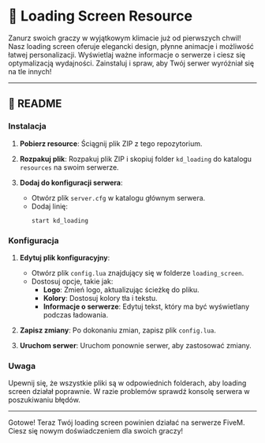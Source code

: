 # 🎨 Loading Screen Resource

Zanurz swoich graczy w wyjątkowym klimacie już od pierwszych chwil! Nasz loading screen oferuje elegancki design, płynne animacje i możliwość łatwej personalizacji. Wyświetlaj ważne informacje o serwerze i ciesz się optymalizacją wydajności. Zainstaluj i spraw, aby Twój serwer wyróżniał się na tle innych!

---

## 📁 README

### Instalacja

1. **Pobierz resource**: Ściągnij plik ZIP z tego repozytorium.

2. **Rozpakuj plik**: Rozpakuj plik ZIP i skopiuj folder `kd_loading` do katalogu `resources` na swoim serwerze.

3. **Dodaj do konfiguracji serwera**:
   - Otwórz plik `server.cfg` w katalogu głównym serwera.
   - Dodaj linię: 
     ```plaintext
     start kd_loading
     ```

### Konfiguracja

1. **Edytuj plik konfiguracyjny**:
   - Otwórz plik `config.lua` znajdujący się w folderze `loading_screen`.
   - Dostosuj opcje, takie jak:
     - **Logo**: Zmień logo, aktualizując ścieżkę do pliku.
     - **Kolory**: Dostosuj kolory tła i tekstu.
     - **Informacje o serwerze**: Edytuj tekst, który ma być wyświetlany podczas ładowania.

2. **Zapisz zmiany**: Po dokonaniu zmian, zapisz plik `config.lua`.

3. **Uruchom serwer**: Uruchom ponownie serwer, aby zastosować zmiany.

### Uwaga

Upewnij się, że wszystkie pliki są w odpowiednich folderach, aby loading screen działał poprawnie. W razie problemów sprawdź konsolę serwera w poszukiwaniu błędów.

---

Gotowe! Teraz Twój loading screen powinien działać na serwerze FiveM. Ciesz się nowym doświadczeniem dla swoich graczy!
